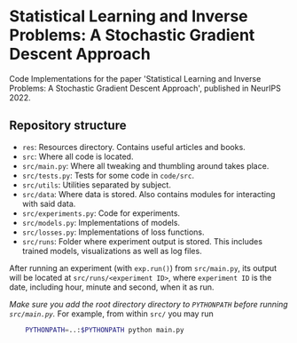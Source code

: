 # Statistical Learning and Inverse Problems: A Stochastic Gradient Descent Approach

Code Implementations for the paper 'Statistical Learning and Inverse
Problems: A Stochastic Gradient Descent Approach', published in NeurIPS
2022.

## Repository structure

* `res`: Resources directory. Contains useful articles and books.
* `src`: Where all code is located.
* `src/main.py`: Where all tweaking and thumbling around takes place.
* `src/tests.py`: Tests for some code in `code/src`.
* `src/utils`: Utilities separated by subject.
* `src/data`: Where data is stored. Also contains modules for interacting
  with said data.
* `src/experiments.py`: Code for experiments.
* `src/models.py`: Implementations of models.
* `src/losses.py`: Implementations of loss functions.
* `src/runs`: Folder where experiment output is stored. This includes
  trained models, visualizations as well as log files.

After running an experiment (with `exp.run()`) from `src/main.py`, its
output will be located at `src/runs/<experiment ID>`, where
`experiment ID` is the date, including hour, minute and second, when it
as run.

*Make sure you add the root directory directory to `PYTHONPATH` before running
`src/main.py`.* For example, from within `src/` you may run
```sh
    PYTHONPATH=..:$PYTHONPATH python main.py
```
